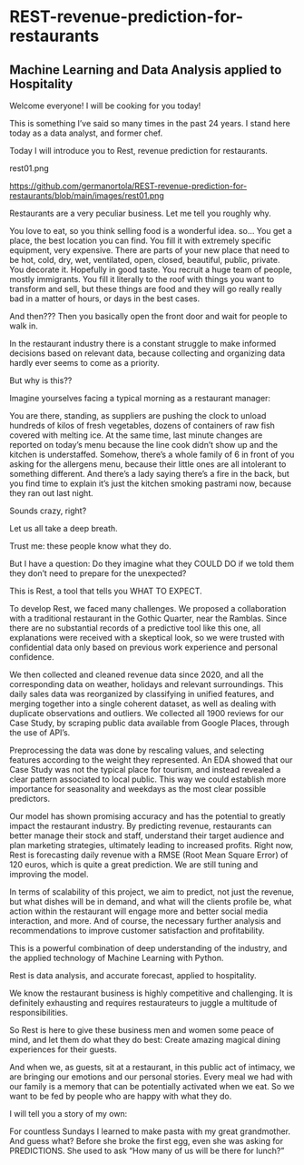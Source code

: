 # REST-revenue-prediction-for-restaurants
## Machine Learning and Data Analysis applied to Hospitality

Welcome everyone!
I will be cooking for you today!



This is something I’ve said so many times in the past 24 years. 
I stand here today as a data analyst, and former chef.


Today I will introduce you to Rest, revenue prediction for restaurants.

rest01.png

https://github.com/germanortola/REST-revenue-prediction-for-restaurants/blob/main/images/rest01.png

Restaurants are a very peculiar business. Let me tell you roughly why.

You love to eat, so you think selling food is a wonderful idea.
so…
You get a place, the best location you can find.
You fill it with extremely specific equipment, very expensive. 
There are parts of your new place that need to be hot, cold, dry, wet, ventilated, open, closed, beautiful, public, private.
You decorate it. Hopefully in good taste.
You recruit a huge team of people, mostly immigrants.
You fill it literally to the roof with things you want to transform and sell, but these things are food and they will go really really bad in a matter of hours, or days in the best cases.

And then???
Then you basically open the front door and wait for people to walk in.


In the restaurant industry there is a constant struggle to make informed decisions based on relevant data, because collecting and organizing data hardly ever seems to come as a priority.

But why is this??

Imagine yourselves facing a typical morning as a restaurant manager:

You are there, standing, as suppliers are pushing the clock to unload hundreds of kilos of fresh vegetables, dozens of containers of raw fish covered with melting ice.
At the same time, last minute changes are reported on today’s menu because the line cook didn’t show up and the kitchen is understaffed.
Somehow, there’s a whole family of 6 in front of you asking for the allergens menu, because their little ones are all intolerant to something different.
And there’s a lady saying there’s a fire in the back, but you find time to explain it’s just the kitchen smoking pastrami now, because they ran out last night.

Sounds crazy, right?

Let us all take a deep breath.

Trust me: 
these people know what they do.

But I have a question:
Do they imagine what they COULD DO if we told them they don’t need to prepare for the unexpected?

This is Rest, a tool that tells you WHAT TO EXPECT.



To develop Rest, we faced many challenges.
We proposed a collaboration with a traditional restaurant in the Gothic Quarter, near the Ramblas.
Since there are no substantial records of a predictive tool like this one, all explanations were received with a skeptical look, so we were trusted with confidential data only based on previous work experience and personal confidence.
 
We then collected and cleaned revenue data since 2020, and all the corresponding data on weather, holidays and relevant surroundings.
This daily sales data was reorganized by classifying in unified features, and merging together into a single coherent dataset, as well as dealing with duplicate observations and outliers.
We collected all 1900 reviews for our Case Study, by scraping public data available from Google Places, through the use of API’s.

Preprocessing the data was done by rescaling values, and selecting features according to the weight they represented.
An EDA showed that our Case Study was not the typical place for tourism, and instead revealed a clear pattern associated to local public. This way we could establish more importance for seasonality and weekdays as the most clear possible predictors.


Our model has shown promising accuracy and has the potential to greatly impact the restaurant industry. By predicting revenue, restaurants can better manage their stock and staff, understand their target audience and plan marketing strategies, ultimately leading to increased profits.
Right now, Rest is forecasting daily revenue with a RMSE (Root Mean Square Error) of 120 euros, which is quite a great prediction.
We are still tuning and improving the model.

In terms of scalability of this project, we aim to predict, not just the revenue, but what dishes will be in demand, and what will the clients profile be, what action within the restaurant will engage more and better social media interaction, and more.
And of course, the necessary further analysis and recommendations to improve customer satisfaction and profitability.

This is a powerful combination of deep understanding of the industry, and the applied technology of Machine Learning with Python.

Rest is data analysis, and accurate forecast, applied to hospitality.


We know  the restaurant business is highly competitive and challenging.
It is definitely exhausting and requires restaurateurs to juggle a multitude of responsibilities.

So Rest is here to give these business men and women some peace of mind, and let them do what they do best: 
Create amazing magical dining experiences for their guests.


And when we, as guests, sit at a restaurant, in this public act of intimacy, we are bringing our emotions and our personal stories. Every meal we had with our family is a memory that can be potentially activated when we eat. So we want to be fed by people who are happy with what they do.

I will tell you a story of my own:

For countless Sundays I learned to make pasta with my great grandmother.
And guess what?
Before she broke the first egg, even she was asking for PREDICTIONS.
She used to ask “How many of us will be there for lunch?”
